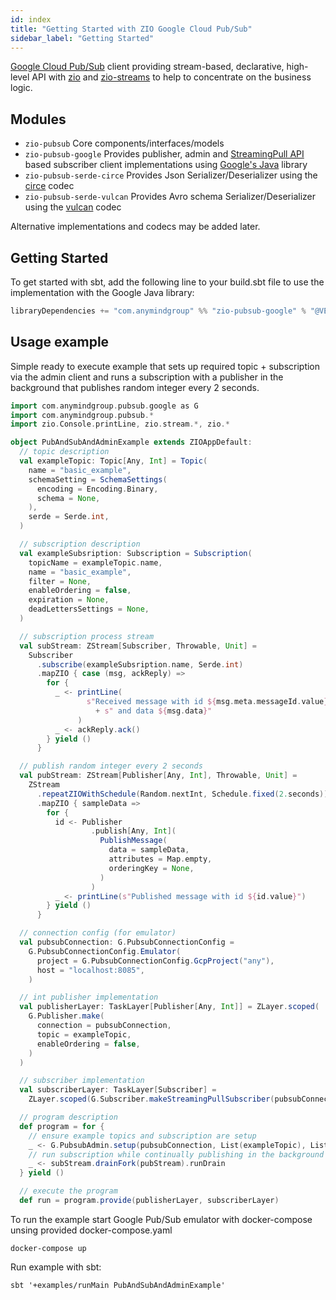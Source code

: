 ```yaml
---
id: index
title: "Getting Started with ZIO Google Cloud Pub/Sub"
sidebar_label: "Getting Started"
---
```


[Google Cloud Pub/Sub](https://cloud.google.com/pubsub) client providing stream-based, declarative, high-level API with [zio](https://zio.dev) and [zio-streams](https://zio.dev/reference/stream) to help to concentrate on the business logic.

## Modules

- `zio-pubsub` Core components/interfaces/models
- `zio-pubsub-google` Provides publisher, admin and [StreamingPull API](https://cloud.google.com/pubsub/docs/pull#streamingpull_api) based subscriber client implementations using [Google's Java](https://cloud.google.com/java/docs/reference/google-cloud-pubsub/latest/overview) library
- `zio-pubsub-serde-circe` Provides Json Serializer/Deserializer using the [circe](https://circe.github.io/circe) codec
- `zio-pubsub-serde-vulcan` Provides Avro schema Serializer/Deserializer using the [vulcan](https://fd4s.github.io/vulcan) codec

Alternative implementations and codecs may be added later.

## Getting Started

To get started with sbt, add the following line to your build.sbt file to use the implementation with the Google Java library:

```scala
libraryDependencies += "com.anymindgroup" %% "zio-pubsub-google" % "@VERSION@"
```

## Usage example

Simple ready to execute example that sets up required topic + subscription via the admin client
and runs a subscription with a publisher in the background that publishes random integer every 2 seconds. 

```scala
import com.anymindgroup.pubsub.google as G
import com.anymindgroup.pubsub.*
import zio.Console.printLine, zio.stream.*, zio.*

object PubAndSubAndAdminExample extends ZIOAppDefault:
  // topic description
  val exampleTopic: Topic[Any, Int] = Topic(
    name = "basic_example",
    schemaSetting = SchemaSettings(
      encoding = Encoding.Binary,
      schema = None,
    ),
    serde = Serde.int,
  )

  // subscription description
  val exampleSubsription: Subscription = Subscription(
    topicName = exampleTopic.name,
    name = "basic_example",
    filter = None,
    enableOrdering = false,
    expiration = None,
    deadLettersSettings = None,
  )

  // subscription process stream
  val subStream: ZStream[Subscriber, Throwable, Unit] =
    Subscriber
      .subscribe(exampleSubsription.name, Serde.int)
      .mapZIO { case (msg, ackReply) =>
        for {
          _ <- printLine(
                 s"Received message with id ${msg.meta.messageId.value}"
                   + s" and data ${msg.data}"
               )
          _ <- ackReply.ack()
        } yield ()
      }

  // publish random integer every 2 seconds
  val pubStream: ZStream[Publisher[Any, Int], Throwable, Unit] =
    ZStream
      .repeatZIOWithSchedule(Random.nextInt, Schedule.fixed(2.seconds))
      .mapZIO { sampleData =>
        for {
          id <- Publisher
                  .publish[Any, Int](
                    PublishMessage(
                      data = sampleData,
                      attributes = Map.empty,
                      orderingKey = None,
                    )
                  )
          _ <- printLine(s"Published message with id ${id.value}")
        } yield ()
      }

  // connection config (for emulator)
  val pubsubConnection: G.PubsubConnectionConfig =
    G.PubsubConnectionConfig.Emulator(
      project = G.PubsubConnectionConfig.GcpProject("any"),
      host = "localhost:8085",
    )

  // int publisher implementation
  val publisherLayer: TaskLayer[Publisher[Any, Int]] = ZLayer.scoped(
    G.Publisher.make(
      connection = pubsubConnection,
      topic = exampleTopic,
      enableOrdering = false,
    )
  )

  // subscriber implementation
  val subscriberLayer: TaskLayer[Subscriber] =
    ZLayer.scoped(G.Subscriber.makeStreamingPullSubscriber(pubsubConnection))

  // program description
  def program = for {
    // ensure example topics and subscription are setup
    _ <- G.PubsubAdmin.setup(pubsubConnection, List(exampleTopic), List(exampleSubsription))
    // run subscription while continually publishing in the background
    _ <- subStream.drainFork(pubStream).runDrain
  } yield ()

  // execute the program
  def run = program.provide(publisherLayer, subscriberLayer)
```

To run the example start Google Pub/Sub emulator with docker-compose unsing provided docker-compose.yaml

```shell
docker-compose up
```

Run example with sbt:

```shell
sbt '+examples/runMain PubAndSubAndAdminExample'
```

